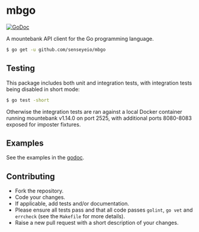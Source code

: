 # mbgo

[![GoDoc](https://godoc.org/github.com/senseyeio/mbgo?status.svg)](https://godoc.org/github.com/senseyeio/mbgo)

A mountebank API client for the Go programming language.

```sh
$ go get -u github.com/senseyeio/mbgo
```

## Testing

This package includes both unit and integration tests, with integration tests being disabled in short mode:

```sh
$ go test -short
```

Otherwise the integration tests are ran against a local Docker container running mountebank v1.14.0 on port 2525, with additional ports 8080-8083 exposed for imposter fixtures.

## Examples

See the examples in the [godoc](https://godoc.org/github.com/senseyeio/mbgo).

## Contributing

* Fork the repository.
* Code your changes.
* If applicable, add tests and/or documentation.
* Please ensure all tests pass and that all code passes `golint`, `go vet` and `errcheck` (see the `Makefile` for more details).
* Raise a new pull request with a short description of your changes.
